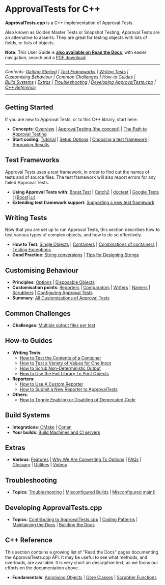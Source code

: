 <!--
GENERATED FILE - DO NOT EDIT
This file was generated by [MarkdownSnippets](https://github.com/SimonCropp/MarkdownSnippets).
Source File: /doc/mdsource/README.source.md
To change this file edit the source file and then execute ./run_markdown_templates.sh.
-->

<a id="top"></a>

# ApprovalTests for C++

**ApprovalTests.cpp** is a C++ implementation of Approval Tests.

Also known as Golden Master Tests or Snapshot Testing, Approval Tests
are an alternative to asserts. They are great for testing objects with
lots of fields, or lists of objects.

**Note:** This User Guide is [**also available on Read the Docs**](https://approvaltestscpp.readthedocs.io/en/latest/), with easier navigation, search and a [PDF download](https://approvaltestscpp.readthedocs.io/_/downloads/en/latest/pdf/).

----

<!-- NOTE: This list needs to be updated by hand if new sections are added -->

*Contents:&nbsp;[Getting&nbsp;Started](#getting-started)
| [Test&nbsp;Frameworks](#test-frameworks)
| [Writing&nbsp;Tests](#writing-tests)
| [Customising&nbsp;Behaviour](#customising-behaviour)
| [Common&nbsp;Challenges](#common-challenges)
| [How-to&nbsp;Guides](#how-to-guides)
| [Build&nbsp;Systems](#build-systems)
| [Extras](#extras)
| [Troubleshooting](#troubleshooting)
| [Developing&nbsp;ApprovalTests.cpp](#developing-approvaltestscpp)
| [C++ Reference](#c-reference)*

----

## Getting Started

If you are new to Approval Tests, or to this C++ library, start here:

  - **Concepts**:
    [Overview](/doc/Overview.md#top) |
    [ApprovalTesting (the concept)](/doc/ApprovalTestingConcept.md#top) |
    [The Path to Approval Testing](/doc/PathToApprovalTesting.md#top)
  - **Start coding**:
    [Tutorial](/doc/Tutorial.md#top) |
    [Setup Options](/doc/Setup.md#top) |
    [Choosing a test framework](/doc/GettingStarted.md#top) |
    [Approving Results](/doc/ApprovingResults.md#top)

## Test Frameworks

Approval Tests uses a test framework, in order to find out the names of
tests and of source files. The test framework will also report errors
for any failed Approval Tests.

  - **Using Approval Tests with**:
    [Boost.Test](/doc/UsingBoostTest.md#top) |
    [Catch2](/doc/UsingCatch.md#top) |
    [doctest](/doc/UsingDoctest.md#top) |
    [Google Tests](/doc/UsingGoogleTests.md#top) |
    [\[Boost\].ut](/doc/UsingUT.md#top)
  - **Extending test framework support**:
    [Supporting a new test framework](/doc/SupportingNewTestFramework.md#top)

## Writing Tests

Now that you are set up to run Approval Tests, this section describes
how to test various types of complex objects, and how to do so
effectively.

  - **How to Test**: [Single
    Objects](/doc/TestingSingleObjects.md#top) |
    [Containers](/doc/TestingContainers.md#top) |
    [Combinations of containers](/doc/TestingCombinations.md#top) |
    [Testing Exceptions](/doc/TestingExceptions.md#top)
  - **Good Practice**:
    [String conversions](/doc/ToString.md#top) |
    [Tips for Designing Strings](/doc/explanations/TipsForDesigningStrings.md#top)

## Customising Behaviour

  - **Principles**:
    [Options](/doc/Options.md#top) |
    [Disposable Objects](/doc/DisposableObjects.md#top)
  - **Customisation points**:
    [Reporters](/doc/Reporters.md#top) |
    [Comparators](/doc/CustomComparators.md#top) |
    [Writers](/doc/Writers.md#top) |
    [Namers](/doc/Namers.md#top) |
    [Scrubbers](/doc/explanations/Scrubbers.md#top) |
    [Configuring Approval Tests](/doc/Configuration.md#top)
  - **Summary**:
    [All Customizations of Approval Tests](/doc/AllCustomizations.md#top)

## Common Challenges

  - **Challenges**:
    [Multiple output files per test](/doc/MultipleOutputFilesPerTest.md#top)

## How-to Guides

- **Writing Tests**:
    - [How to Test the Contents of a Container](/doc/how_tos/TestContainerContents.md#top)        
    - [How to Test a Variety of Values for One Input](/doc/how_tos/TestAVarietyOfValues.md#top)
    - [How to Scrub Non-Deterministic Output](/doc/how_tos/ScrubNonDeterministicOutput.md#top)
    - [How to Use the Fmt Library To Print Objects](/doc/how_tos/UseTheFmtLibraryToPrintObjects.md#top)
 - **Reporters**:
   - [How to Use A Custom Reporter](/doc/how_tos/UseACustomReporter.md#top)
   - [How to Submit a New Reporter to ApprovalTests](/doc/how_tos/SubmitANewReporterToApprovalTests.md#top)
 - **Others**:
   - [How to Toggle Enabling or Disabling of Deprecated Code](/doc/how_tos/ToggleDeprecatedCode.md#top)
 

## Build Systems

  - **Integrations**:
    [CMake](/doc/CMakeIntegration.md#top) |
    [Conan](/doc/ConanIntegration.md#top)
  - **Your builds**:
    [Build Machines and CI servers](/doc/BuildMachinesAndCI.md#top)

## Extras

  - **Various**:
    [Features](/doc/Features.md#top) |
    [Why We Are Converting To Options](/doc/explanations/WhyWeAreConvertingToOptions.md#top) |
    [FAQs](/doc/FAQ.md#top) |
    [Glossary](/doc/Glossary.md#top) |
    [Utilities](/doc/Utilities.md#top) |
    [Videos](/doc/Videos.md#top)

## Troubleshooting

  - **Topics**:
    [Troubleshooting](/doc/Troubleshooting.md#top) |
    [Misconfigured Builds](/doc/TroubleshootingMisconfiguredBuild.md#top) |
    [Misconfigured main()](/doc/TroubleshootingMisconfiguredMain.md#top)

## Developing ApprovalTests.cpp

  - **Topics**:
    [Contributing to ApprovalTests.cpp](/doc/Contributing.md#top) |
    [Coding Patterns](/doc/CodingPatterns.md#top) |
    [Maintaining the Docs](/doc/MaintainingDocumentation.md#top) |
    [Building the Docs](/doc/BuildingDocumentation.md#top)

## C++ Reference

This section contains a growing list of "Read the Docs" pages documenting the ApprovalTests.cpp API. It may be useful to see what methods, and overloads, are available. It is very short on descriptive text, as we focus our efforts on the documentation above.

<!-- NOTE: This list needs to be updated by hand if new pages are added -->

  - **Fundamentals**: [Approving Objects](https://approvaltestscpp.readthedocs.io/en/latest/api/approving.html) | [Core Classes](https://approvaltestscpp.readthedocs.io/en/latest/api/core.html) | [Scrubber Functions](https://approvaltestscpp.readthedocs.io/en/latest/api/scrubbers.html)

